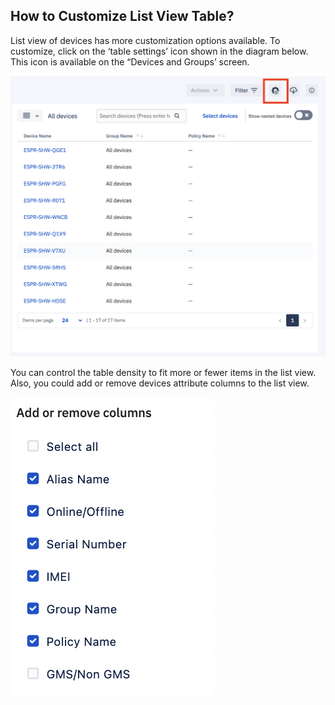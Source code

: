 ## How to Customize List View Table?

List view of devices has more customization options available. To customize, click on the ‘table settings’ icon shown in the diagram below. This icon is available on the “Devices and Groups’ screen.

  

![](./images/customize/29_Groups_devices_main_screen_Customize_List_view_Table.png)

  

You can control the table density to fit more or fewer items in the list view. Also, you could add or remove devices attribute columns to the list view.

![](./images/customize/30_Groups_devices_main_screen_Customize_List_view_Table.png)